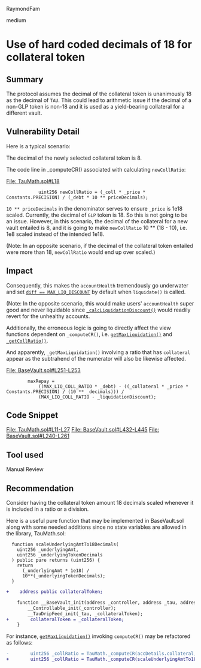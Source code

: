 RaymondFam

medium

# Use of hard coded decimals of 18 for collateral token

## Summary
The protocol assumes the decimal of the collateral token is unanimously 18 as the decimal of `TAU`. This could lead to arithmetic issue if the decimal of a non-GLP token  is non-18 and it is used as a yield-bearing collateral for a different vault.

## Vulnerability Detail
Here is a typical scenario:

The decimal of the newly selected collateral token is 8.

The code line in _computeCR() associated with calculating `newCollRatio`:

[File: TauMath.sol#L18](https://github.com/sherlock-audit/2023-03-taurus/blob/main/taurus-contracts/contracts/Libs/TauMath.sol#L18)

```solidity
            uint256 newCollRatio = (_coll * _price * Constants.PRECISION) / (_debt * 10 ** priceDecimals);
```
`10 ** priceDecimals` in the denominator serves to ensure `_price` is 1e18 scaled. Currently, the decimal of `GLP` token is 18. So this is not going to be an issue. However, in this scenario, the decimal of the collateral for a new vault entailed is 8, and it is going to make `newCollRatio` 10 ** (18 - 10), i.e. 1e8 scaled instead of the intended 1e18.
 
(Note: In an opposite scenario, if the decimal of the collateral token entailed were more than 18, `newCollRatio` would end up over scaled.)

## Impact
Consequently, this makes the `accountHealth` tremendously go underwater and set [`diff == MAX_LIQ_DISCOUNT`](https://github.com/sherlock-audit/2023-03-taurus/blob/main/taurus-contracts/contracts/Vault/BaseVault.sol#L439-L442) by default  when `liquidate()` is called.

(Note: In the opposite scenario, this would make users' `accountHealth` super good and never liquidable since [`_calcLiquidationDiscount()`](https://github.com/sherlock-audit/2023-03-taurus/blob/main/taurus-contracts/contracts/Vault/BaseVault.sol#L433) would readily revert for the unhealthy accounts. 

Additionally, the erroneous logic is going to directly affect the view functions dependent on `_computeCR()`, i.e. [`getMaxLiquidation()`](https://github.com/sherlock-audit/2023-03-taurus/blob/main/taurus-contracts/contracts/Vault/BaseVault.sol#L137) and [`_getCollRatio()`](https://github.com/sherlock-audit/2023-03-taurus/blob/main/taurus-contracts/contracts/Vault/BaseVault.sol#L195).

And apparently, `_getMaxLiquidation()` involving a ratio that has `collateral` appear as the subtrahend of the numerator will also be likewise affected.

[File: BaseVault.sol#L251-L253](https://github.com/sherlock-audit/2023-03-taurus/blob/main/taurus-contracts/contracts/Vault/BaseVault.sol#L251-L253)

```solidity
        maxRepay =
            ((MAX_LIQ_COLL_RATIO * _debt) - ((_collateral * _price * Constants.PRECISION) / (10 ** _decimals))) /
            (MAX_LIQ_COLL_RATIO - _liquidationDiscount);
```
## Code Snippet
[File: TauMath.sol#L11-L27](https://github.com/sherlock-audit/2023-03-taurus/blob/main/taurus-contracts/contracts/Libs/TauMath.sol#L11-L27)
[File: BaseVault.sol#L432-L445](https://github.com/sherlock-audit/2023-03-taurus/blob/main/taurus-contracts/contracts/Vault/BaseVault.sol#L432-L445)
[File: BaseVault.sol#L240-L261](https://github.com/sherlock-audit/2023-03-taurus/blob/main/taurus-contracts/contracts/Vault/BaseVault.sol#L240-L261)

## Tool used

Manual Review

## Recommendation
Consider having the collateral token amount 18 decimals scaled whenever it is included in a ratio or a division. 

Here is a useful pure function that may be implemented in BaseVault.sol along with some needed additions since no state variables are allowed in the library, TauMath.sol:

```solidity
  function scaleUnderlyingAmtTo18Decimals(
    uint256 _underlyingAmt,
    uint256 _underlyingTokenDecimals
  ) public pure returns (uint256) {
    return
      (_underlyingAmt * 1e18) /
      10**(_underlyingTokenDecimals);
  }
```
```diff
+    address public collateralToken;

    function __BaseVault_init(address _controller, address _tau, address _collateralToken) internal initializer {
        __Controllable_init(_controller);
        __TauDripFeed_init(_tau, _collateralToken);
+        collateralToken = _collateralToken;
    }
```
For instance, [`getMaxLiquidation()`](https://github.com/sherlock-audit/2023-03-taurus/blob/main/taurus-contracts/contracts/Vault/BaseVault.sol#L137) invoking `computeCR()` may be refactored as follows:

```diff
-        uint256 _collRatio = TauMath._computeCR(accDetails.collateral, accDetails.debt, price, decimals);
+        uint256 _collRatio = TauMath._computeCR(scaleUnderlyingAmtTo18Decimals(accDetails.collateral, IERC20(collateralToken).decimal()), accDetails.debt, price, decimals);
```
